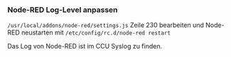 ### Node-RED Log-Level anpassen

`/usr/local/addons/node-red/settings.js` Zeile 230 bearbeiten und Node-RED neustarten mit `/etc/config/rc.d/node-red restart`

Das Log von Node-RED ist im CCU Syslog zu finden.
